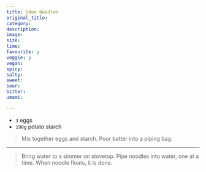 ```yaml
---
title: Udon Noodles
original_title:
category:
description:
image:
size:
time:
favourite: y
veggie: y
vegan:
spicy:
salty:
sweet:
sour:
bitter:
umami:

---
```


* `3` eggs
* `190g` potato starch

>Mix together eggs and starch. Poor batter into a piping bag.

---

> Bring water to a simmer on stovetop. Pipe noodles into water, one at a time. When noodle floats, it is done.